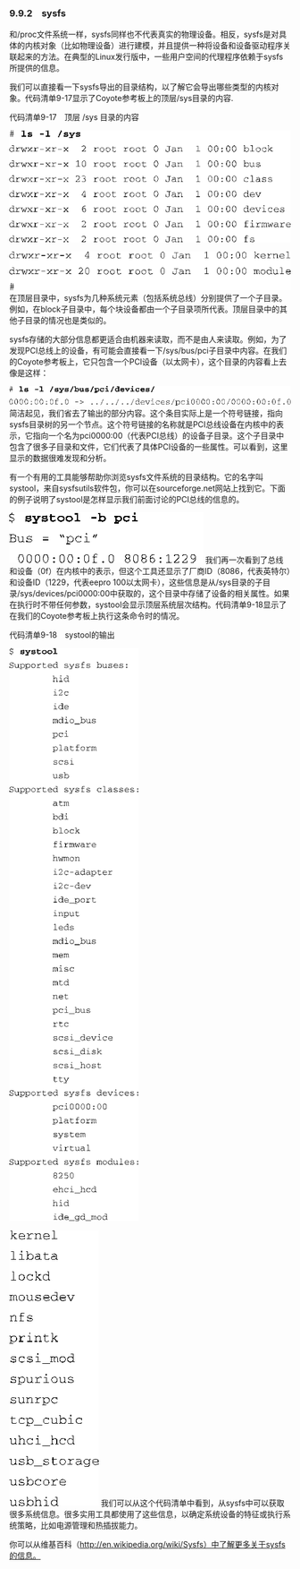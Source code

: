 ### 9.9.2　sysfs

和/proc文件系统一样，sysfs同样也不代表真实的物理设备。相反，sysfs是对具体的内核对象（比如物理设备）进行建模，并且提供一种将设备和设备驱动程序关联起来的方法。在典型的Linux发行版中，一些用户空间的代理程序依赖于sysfs所提供的信息。

我们可以直接看一下sysfs导出的目录结构，以了解它会导出哪些类型的内核对象。代码清单9-17显示了Coyote参考板上的顶层/sys目录的内容.

代码清单9-17　顶层 /sys 目录的内容



![228.png](../images/228.png)


![229.png](../images/229.png)
在顶层目录中，sysfs为几种系统元素（包括系统总线）分别提供了一个子目录。例如，在block子目录中，每个块设备都由一个子目录项所代表。顶层目录中的其他子目录的情况也是类似的。

sysfs存储的大部分信息都更适合由机器来读取，而不是由人来读取。例如，为了发现PCI总线上的设备，有可能会直接看一下/sys/bus/pci子目录中内容。在我们的Coyote参考板上，它只包含一个PCI设备（以太网卡），这个目录的内容看上去像是这样：



![230.png](../images/230.png)
简洁起见，我们省去了输出的部分内容。这个条目实际上是一个符号链接，指向sysfs目录树的另一个节点。这个符号链接的名称就是PCI总线设备在内核中的表示，它指向一个名为pci0000:00（代表PCI总线）的设备子目录。这个子目录中包含了很多子目录和文件，它们代表了具体PCI设备的一些属性。可以看到，这里显示的数据很难发现和分析。

有一个有用的工具能够帮助你浏览sysfs文件系统的目录结构。它的名字叫systool，来自sysfsutils软件包，你可以在sourceforge.net网站上找到它。下面的例子说明了systool是怎样显示我们前面讨论的PCI总线的信息的。



![231.png](../images/231.png)
我们再一次看到了总线和设备（0f）在内核中的表示，但这个工具还显示了厂商ID（8086，代表英特尔）和设备ID（1229，代表eepro 100以太网卡），这些信息是从/sys目录的子目录/sys/devices/pci0000:00中获取的，这个目录中存储了设备的相关属性。如果在执行时不带任何参数，systool会显示顶层系统层次结构。代码清单9-18显示了在我们的Coyote参考板上执行这条命令时的情况。

代码清单9-18　systool的输出



![232.png](../images/232.png)


![233.png](../images/233.png)
我们可以从这个代码清单中看到，从sysfs中可以获取很多系统信息。很多实用工具都使用了这些信息，以确定系统设备的特征或执行系统策略，比如电源管理和热插拔能力。

你可以从维基百科（http://en.wikipedia.org/wiki/Sysfs）中了解更多关于sysfs的信息。

